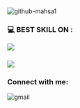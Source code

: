 ### 
![github-mahsa1](https://github.com/Mahsakhodaei/MahsaKhodaei/assets/47160014/a910528f-b012-4650-b80e-4a5fd067602c)


<!--
**Mahsakhodaei/MahsaKhodaei** is a ✨ _special_ ✨ repository because its `README.md` (this file) appears on your GitHub profile.

Here are some ideas to get you started:

- 🔭 I’m currently working on ...
- 🌱 I’m currently learning ...
- 👯 I’m looking to collaborate on ...
- 🤔 I’m looking for help with ...
- 💬 Ask me about ...
- 📫 How to reach me: ...
- 😄 Pronouns: ...
- ⚡ Fun fact: ...
![HTML5](https://img.shields.io/badge/HTML5-E34F26?logo=HTML5&logoColor=white&style=for-the-badge)
![CSS3](https://img.shields.io/badge/CSS3-1572B6?logo=CSS3&logoColor=white&style=for-the-badge)
![JavaScript](https://img.shields.io/badge/JavaScript-F7DF1E?logo=JavaScript&logoColor=black&style=for-the-badge)
![TypeScript](https://img.shields.io/badge/TypeScript-3178C6?logo=TypeScript&logoColor=white&style=for-the-badge)
![WordPress](https://img.shields.io/badge/WordPress-21759B?logo=WordPress&logoColor=white&style=for-the-badge)
![React](https://img.shields.io/badge/React-61DAFB?logo=React&logoColor=black&style=for-the-badge)
-->
<h3 align="center"></h3>

### 💻 BEST SKILL ON :


<a href="#">
    <img src="https://skillicons.dev/icons?i=html,css,js,react,materialui,ts&theme=dark"&perline=6 />
  </a>
  
  ### 
  
<a href="#">
<!--     <img src="https://skillicons.dev/icons?i=dart,flutter,photoshop,vscode,androidstudio,git,github,wordpress&theme=dark" /> -->
    <img src="https://skillicons.dev/icons?i=photoshop,vscode,git,github,wordpress&theme=dark" />
  </a>
  
<!--### 🌐 Social:-->
<h3 align="left">Connect with me:</h3>

[<img align="left" alt="gmail" src="https://img.shields.io/badge/Gmail-%2312100E.svg?&style=for-the-badge&logo=gmail&logoColor=white" />](mailto:mahsa.khodaei811@gmail.com)

